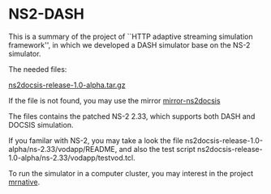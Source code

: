 NS2-DASH
========

This is a summary of the project of ``HTTP adaptive streaming simulation framework'',
in which we developed a DASH simulator base on the NS-2 simulator.

The needed files:

[ns2docsis-release-1.0-alpha.tar.gz](http://netlab.cs.clemson.edu/ns2docsis-release-1.0-alpha.tar.gz)

If the file is not found, you may use the mirror [mirror-ns2docsis](http://github.com/yhfudev/mirror-ns2docsis.git)

The files contains the patched NS-2 2.33, which supports both DASH and DOCSIS simulation.

If you familar with NS-2, you may take a look the file ns2docsis-release-1.0-alpha/ns-2.33/vodapp/README,
and also the test script ns2docsis-release-1.0-alpha/ns-2.33/vodapp/testvod.tcl.

To run the simulator in a computer cluster, you may interest in the project [mrnative](https://github.com/yhfudev/bash-mrnative.git).



